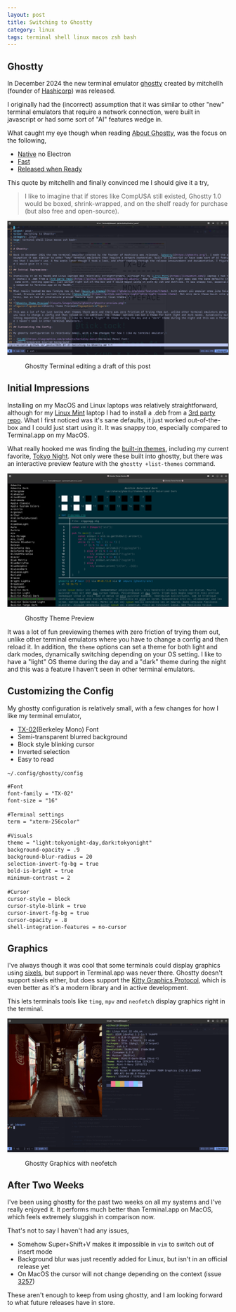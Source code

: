 ```yaml
---
layout: post
title: Switching to Ghostty
category: linux
tags: terminal shell linux macos zsh bash
---
```


## Ghostty

In December 2024 the new terminal emulator [ghostty](https://ghostty.org/) created by mitchellh[](https://mitchellh.com/) (founder of [Hashicorp](https://www.hashicorp.com/)) was released.

I originally had the (incorrect) assumption that it was similar to other "new" terminal emulators that require a network connection, were built in javascript or had some sort of "AI" features wedge in.

What caught my eye though when reading [About Ghostty](https://ghostty.org/docs/about), was the focus on the following,

- [Native](https://ghostty.org/docs/about#native) no Electron
- [Fast](https://www.youtube.com/watch?v=cPaGkEesw20&t=3015s)
- [Released when Ready]( https://mitchellh.com/writing/ghostty-is-coming)

This quote by mitchellh and finally convinced me I should give it a try,

>I like to imagine that if stores like CompUSA still existed, Ghostty 1.0 would be boxed, shrink-wrapped, and on the shelf ready for purchase (but also free and open-source).

![Ghostty Terminal editing a draft of this post](/assets/images/posts/ghostty/ghostty-terminal.png)
<figure><figcaption>Ghostty Terminal editing a draft of this post</figcaption></figure>

## Initial Impressions

Installing on my MacOS and Linux laptops was relatively straightforward, although for my [Linux Mint](https://linuxmint.com/) laptop I had to install a .deb from a [3rd party repo](https://github.com/mkasberg/ghostty-ubuntu). What I first noticed was it's sane defaults, it just worked out-of-the-box and I could just start using it. It was snappy too, especially compared to Terminal.app on my MacOS.

What really hooked me was finding the [built-in themes](https://ghostty.org/docs/features/theme), including my current favorite, [Tokyo Night](https://github.com/tokyo-night/tokyo-night-vscode-theme). Not only were these built into ghostty, but there was an interactive preview feature with the `ghostty +list-themes` command.

![Ghostty Theme Preview](/assets/images/posts/ghostty/ghostty-preview.png)
<figure><figcaption>Ghostty Theme Preview</figcaption></figure>

It was a lot of fun previewing themes with zero friction of trying them out, unlike other terminal emulators where you have to change a config and then reload it. In addition, the `theme` options can set a theme for both light and dark modes, dynamically switching depending on your OS setting. I like to have a "light" OS theme during the day and a "dark" theme during the night and this was a feature I haven't seen in other terminal emulators.

## Customizing the Config

My ghostty configuration is relatively small, with a few changes for how I like my terminal emulator,

- [TX-02](https://usgraphics.com/products/berkeley-mono)(Berkeley Mono) Font
- Semi-transparent blurred background
- Block style blinking cursor
- Inverted selection
- Easy to read

`~/.config/ghostty/config`
```
#Font
font-family = "TX-02"
font-size = "16"

#Terminal settings
term = "xterm-256color"

#Visuals
theme = "light:tokyonight-day,dark:tokyonight"
background-opacity = .9
background-blur-radius = 20
selection-invert-fg-bg = true
bold-is-bright = true
minimum-contrast = 2

#Cursor
cursor-style = block
cursor-style-blink = true
cursor-invert-fg-bg = true
cursor-opacity = .8
shell-integration-features = no-cursor
```

## Graphics

I've always though it was cool that some terminals could display graphics using [sixels](https://en.wikipedia.org/wiki/Sixel), but support in Terminal.app was never there. Ghostty doesn't support sixels either, but does support the [Kitty Graphics Protocol](https://sw.kovidgoyal.net/kitty/graphics-protocol/), which is even better as it's a modern library and in active development.

This lets terminals tools like `timg`, `mpv` and `neofetch` display graphics right in the terminal.

![Ghostty Graphics](/assets/images/posts/ghostty/ghostty-graphics.png)
<figure><figcaption>Ghostty Graphics with neofetch</figcaption></figure>

## After Two Weeks

I've been using ghostty for the past two weeks on all my systems and I've really enjoyed it. It performs much better than Terminal.app on MacOS, which feels extremely sluggish in comparison now.

That's not to say I haven't had any issues,

- Somehow Super+Shift+V makes it impossible in `vim` to switch out of insert mode
- Background blur was just recently added for Linux, but isn't in an official release yet
- On MacOS the cursor will not change depending on the context (issue [3257](https://github.com/ghostty-org/ghostty/discussions/3257))

These aren't enough to keep from using ghostty, and I am looking forward to what future releases have in store.
